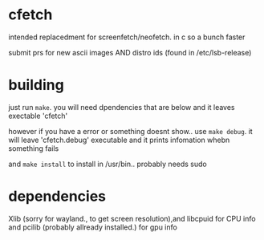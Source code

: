 # cfetch

intended replacedment for screenfetch/neofetch. in c so a bunch faster

submit prs for new ascii images AND distro ids (found in /etc/lsb-release)

# building

just run `make`. you will need dpendencies that are below and it leaves exectable 'cfetch'

however if you have a error or something doesnt show.. use `make debug`. it will leave 'cfetch.debug' executable and it prints infomation whebn something fails

and `make install` to install in /usr/bin.. probably needs sudo

# dependencies

Xlib (sorry for wayland., to get screen resolution),and  libcpuid for CPU  info and pcilib (probably allready installed.) for gpu info
